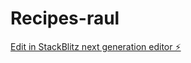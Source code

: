 # Recipes-raul

[Edit in StackBlitz next generation editor ⚡️](https://stackblitz.com/~/github.com/raulruedaa/Recipes-raul)